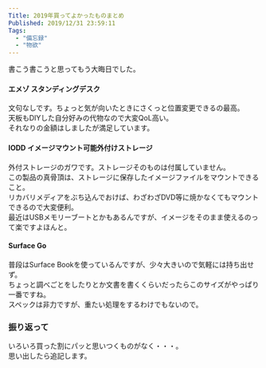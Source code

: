 ```yaml
---
Title: 2019年買ってよかったものまとめ
Published: 2019/12/31 23:59:11
Tags:
  - "備忘録"
  - "物欲"
---
```

書こう書こうと思ってもう大晦日でした。  

#### エメゾ スタンディングデスク

<?# OEmbed "https://blog.hitsujin.jp/entry/2019/06/23/162330" /?>

文句なしです。ちょっと気が向いたときにさくっと位置変更できるの最高。  
天板もDIYした自分好みの代物なので大変QoL高い。  
それなりの金額はしましたが満足しています。  


#### IODD イメージマウント可能外付けストレージ  

<?# AmazonAffiliate B00S3G12E6 /?>

外付ストレージのガワです。ストレージそのものは付属していません。  
この製品の真骨頂は、ストレージに保存したイメージファイルをマウントできること。  
リカバリメディアをぶち込んでおけば、わざわざDVD等に焼かなくてもマウントできるので大変便利。  
最近はUSBメモリーブートとかもあるんですが、イメージをそのまま使えるのって楽ですよほんと。  

#### Surface Go  

<?# AmazonAffiliate B07MNLPC45 /?>

普段はSurface Bookを使っているんですが、少々大きいので気軽には持ち出せず。  
ちょっと調べごとをしたりとか文書を書くくらいだったらこのサイズがやっぱり一番ですね。  
スペックは非力ですが、重たい処理をするわけでもないので。  

### 振り返って  
いろいろ買った割にパッと思いつくものがなく・・・。  
思い出したら追記します。
